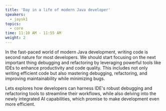 ```yaml
---
title: 'Day in a life of modern Java developer'
speakers:
  - jaysk1
topics:
  - core
time: 11:10 AM - 11:55 AM
weight: 2
---
```



In the fast-paced world of modern Java development, writing code is second nature for most developers. We should start focusing on the next important thing debugging and refactoring by leveraging powerful tools like IDEs to enhance productivity and code quality. This includes not only writing efficient code but also mastering debugging, refactoring, and improving maintainability while minimizing bugs.

 Lets explores how developers can harness IDE's robust debugging and refactoring tools to streamline their workflows, while also delving into the newly integrated AI capabilities, which promise to make development even more efficient.
